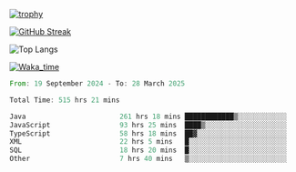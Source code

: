 <!--
**ren-joey/ren-joey** is a ✨ _special_ ✨ repository because its `README.md` (this file) appears on your GitHub profile.

Here are some ideas to get you started:

- 🔭 I’m currently working on ...
- 🌱 I’m currently learning ...
- 👯 I’m looking to collaborate on ...
- 🤔 I’m looking for help with ...
- 💬 Ask me about ...
- 📫 How to reach me: ...
- 😄 Pronouns: ...
- ⚡ Fun fact: ...
-->

[![trophy](https://github-profile-trophy.vercel.app/?username=ren-joey&theme=darkhub&column=5)](https://github.com/ren-joey)

[![GitHub Streak](https://streak-stats.demolab.com/?user=ren-joey&theme=dark)](https://github.com/ren-joey)

![Top Langs](https://github-readme-stats.vercel.app/api/top-langs?username=ren-joey&show_icons=true&layout=compact&locale=en&hide=html,CSS,scss,Pug,Twig&theme=dark)

[![Waka_time](https://github-readme-stats.vercel.app/api/wakatime?username=joeyren&theme=dark)](https://github.com/ren-joey)

<!--START_SECTION:waka-->

```rust
From: 19 September 2024 - To: 28 March 2025

Total Time: 515 hrs 21 mins

Java                       261 hrs 18 mins ████████████▒░░░░░░░░░░░░   49.96 %
JavaScript                 93 hrs 25 mins  ████▒░░░░░░░░░░░░░░░░░░░░   17.86 %
TypeScript                 58 hrs 18 mins  ██▓░░░░░░░░░░░░░░░░░░░░░░   11.15 %
XML                        22 hrs 5 mins   █░░░░░░░░░░░░░░░░░░░░░░░░   04.22 %
SQL                        18 hrs 20 mins  █░░░░░░░░░░░░░░░░░░░░░░░░   03.51 %
Other                      7 hrs 40 mins   ▒░░░░░░░░░░░░░░░░░░░░░░░░   01.47 %
```

<!--END_SECTION:waka-->
